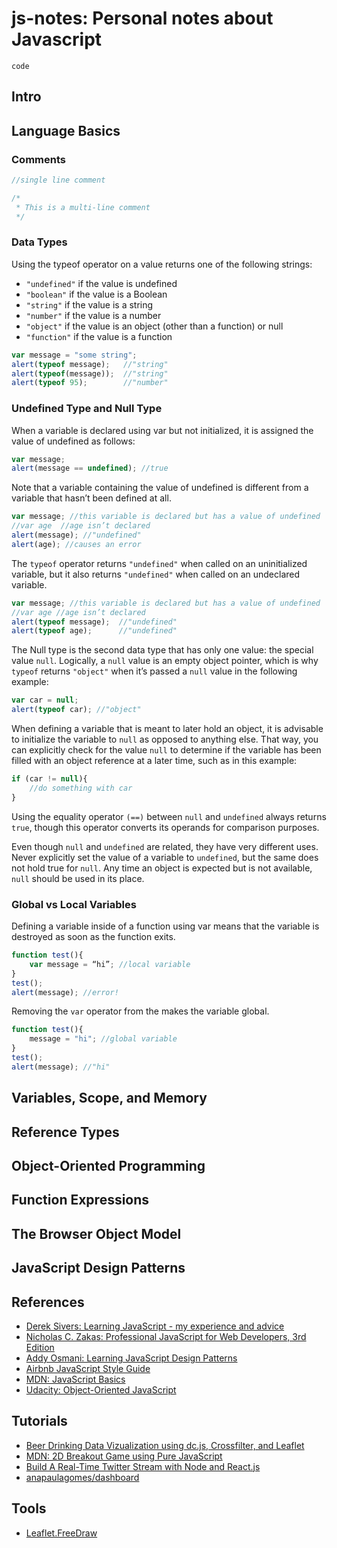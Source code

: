 # js-notes: Personal notes about Javascript

```
code
```

## Intro

## Language Basics

### Comments

```javascript
//single line comment
```

```javascript
/* * This is a multi-line comment */
```

### Data Types

Using the typeof operator on a value returns one of the following strings:
* ```"undefined"``` if the value is undefined* ```"boolean"``` if the value is a Boolean* ```"string"``` if the value is a string* ```"number"``` if the value is a number* ```"object"``` if the value is an object (other than a function) or null* ```"function"``` if the value is a function

```javascript
var message = "some string";alert(typeof message);   //"string"
alert(typeof(message));  //"string"
alert(typeof 95);        //"number"
```

### Undefined Type and Null Type

When a variable is declared using var but not initialized, it is assigned the value of undefined as follows:

```javascript
var message;alert(message == undefined); //true
```

Note that a variable containing the value of undefined is different from a variable that hasn’t been defined at all. 

```javascript
var message; //this variable is declared but has a value of undefined
//var age  //age isn’t declaredalert(message); //"undefined"
alert(age); //causes an error
```

The ```typeof``` operator returns ```"undefined"``` when called on an uninitialized variable, but it also returns ```"undefined"``` when called on an undeclared variable.

```javascript
var message; //this variable is declared but has a value of undefined
//var age //age isn’t declaredalert(typeof message);  //"undefined"alert(typeof age);      //"undefined"
```

The Null type is the second data type that has only one value: the special value ```null```. Logically, a ```null``` value is an empty object pointer, which is why ```typeof``` returns ```"object"``` when it’s passed a ```null``` value in the following example:

```javascriptvar car = null;alert(typeof car); //"object"
```

When defining a variable that is meant to later hold an object, it is advisable to initialize the variable to ```null``` as opposed to anything else. That way, you can explicitly check for the value ```null``` to determine if the variable has been filled with an object reference at a later time, such as in this example:

```javascript
if (car != null){	//do something with car}
```Using the equality operator ```(==)``` between ```null``` and ```undefined``` always returns ```true```, though this operator converts its operands for comparison purposes.
Even though ```null``` and ```undefined``` are related, they have very different uses. Never explicitly set the value of a variable to ```undefined```, but the same does not hold true for ```null```. Any time an object is expected but is not available, ```null``` should be used in its place. 

### Global vs Local Variables

Defining a variable inside of a function using var means that the variable is destroyed as soon as the function exits.

```javascript
function test(){	var message = “hi”; //local variable}test();alert(message); //error!
```

Removing the ```var``` operator from the makes the variable global. 

```javascript
function test(){	message = "hi"; //global variable}test();alert(message); //"hi"
```

## Variables, Scope, and Memory

## Reference Types

## Object-Oriented Programming

## Function Expressions

## The Browser Object Model

## JavaScript Design Patterns

## References

* [Derek Sivers: Learning JavaScript - my experience and advice](https://sivers.org/learn-js)
* [Nicholas C. Zakas: Professional JavaScript for Web Developers, 3rd Edition](http://www.wrox.com/WileyCDA/WroxTitle/Professional-JavaScript-for-Web-Developers-3rd-Edition.productCd-1118026691.html)
* [Addy Osmani: Learning JavaScript Design Patterns](https://addyosmani.com/resources/essentialjsdesignpatterns/book/)
* [Airbnb JavaScript Style Guide](https://github.com/airbnb/javascript)
* [MDN: JavaScript Basics](https://developer.mozilla.org/en-US/Learn/Getting_started_with_the_web/JavaScript_basics)
* [Udacity: Object-Oriented JavaScript	](https://www.udacity.com/course/object-oriented-javascript--ud015)


## Tutorials

* [Beer Drinking Data Vizualization using dc.js, Crossfilter, and Leaflet](https://github.com/austinlyons/dcjs-leaflet-untappd)
* [MDN: 2D Breakout Game using Pure JavaScript](https://developer.mozilla.org/en-US/docs/Games/Workflows/2D_Breakout_game_pure_JavaScript)
* [Build A Real-Time Twitter Stream with Node and React.js](https://scotch.io/tutorials/build-a-real-time-twitter-stream-with-node-and-react-js)
* [anapaulagomes/dashboard](https://github.com/anapaulagomes/dashboard)

## Tools

* [Leaflet.FreeDraw](https://github.com/Wildhoney/Leaflet.FreeDraw)
